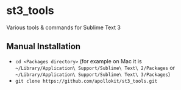 # st3_tools
Various tools &amp; commands for Sublime Text 3

## Manual Installation

- `cd <Packages directory>`   (for example on Mac it is `~/Library/Application\ Support/Sublime\ Text\ 2/Packages` or `~/Library/Application\ Support/Sublime\ Text\ 3/Packages`)
- `git clone https://github.com/apollokit/st3_tools.git`